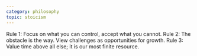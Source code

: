 ```yaml
---
category: philosophy
topic: stoicism
---
```

Rule 1: Focus on what you can control, accept what you cannot.
Rule 2: The obstacle is the way. View challenges as opportunities for growth.
Rule 3: Value time above all else; it is our most finite resource.